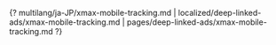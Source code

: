 {? multilang/ja-JP/xmax-mobile-tracking.md | localized/deep-linked-ads/xmax-mobile-tracking.md | pages/deep-linked-ads/xmax-mobile-tracking.md ?}
